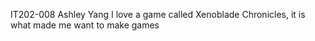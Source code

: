 IT202-008
Ashley Yang
I love a game called Xenoblade Chronicles, it is what made me want to make games
